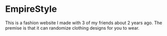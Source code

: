 # EmpireStyle
This is a fashion website I made with 3 of my friends about 2 years ago. The premise is that it can randomize clothing designs for you to wear.
